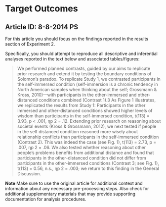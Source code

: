 # Target Outcomes
## Article ID: 8-8-2014 PS

For this article you should focus on the findings reported in the results section of Experiment 2.

Specifically, you should attempt to reproduce all descriptive and inferential analyses reported in the text below and associated tables/figures:

> We performed planned contrasts, guided by our aims to
replicate prior research and extend it by testing the
boundary conditions of Solomon’s paradox. To replicate
Study 1, we contrasted participants in the self-immersed
condition (self-immersion is a chronic tendency in North
American samples when thinking about the self;
Grossmann & Kross, 2010)—with participants in the
other-immersed and other-distanced conditions combined
(Contrast 1).3 As Figure 1 illustrates, we replicated
the results from Study 1: Participants in the other immersed
and other-distanced conditions showed higher
levels of wisdom than participants in the self-immersed
condition, t(113) = 3.93, p < .001, ηp 2 = .12. Extending prior research on reasoning about societal events (Kross & Grossmann, 2012), we next tested if people in the self distanced
condition reasoned more wisely about relationship
conflicts than participants in the self-immersed
condition (Contrast 2). This was indeed the case (see
Fig. 1), t(113) = 2.73, p = .007, ηp 2 = .06. We also tested whether reasoning about other people’s problems benefits from additional distance and found that participants in the other-distanced condition did not differ from participants in the other-immersed conditions (Contrast 3; see Fig. 1), t(113) = 0.56, n.s., ηp 2 = .003; we return to this finding in the General Discussion.

**Note**
Make sure to use the original article for additional context and information about any necessary pre-processing steps. Also check for additional supplementary materials that may provide supporting documentation for analysis procedures.
